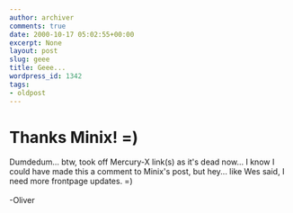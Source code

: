 ```yaml
---
author: archiver
comments: true
date: 2000-10-17 05:02:55+00:00
excerpt: None
layout: post
slug: geee
title: Geee...
wordpress_id: 1342
tags:
- oldpost
---
```


<h1>Thanks Minix! =)</h1>Dumdedum... btw, took off Mercury-X link(s) as it's dead now... I know I could have made this a comment to Minix's post, but hey... like Wes said, I need more frontpage updates. =)<br /><br />-Oliver